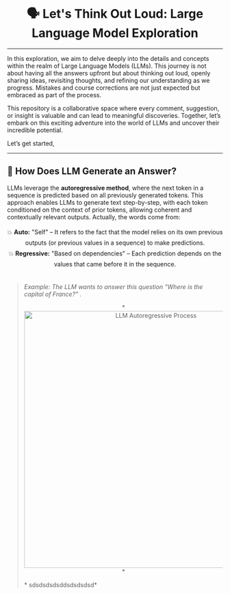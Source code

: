 <div align="center">
  <h1>🗣 Let's Think Out Loud: Large Language Model Exploration</h1>
</div>

---

In this exploration, we aim to delve deeply into the details and concepts within the realm of Large Language Models (LLMs). This journey is not about having all the answers upfront but about thinking out loud, openly sharing ideas, revisiting thoughts, and refining our understanding as we progress. Mistakes and course corrections are not just expected but embraced as part of the process.

This repository is a collaborative space where every comment, suggestion, or insight is valuable and can lead to meaningful discoveries. Together, let’s embark on this exciting adventure into the world of LLMs and uncover their incredible potential.

Let’s get started,

---

## 📌 How Does LLM Generate an Answer?

LLMs leverage the **autoregressive method**, where the next token in a sequence is predicted based on all previously generated tokens. This approach enables LLMs to generate text step-by-step, with each token conditioned on the context of prior tokens, allowing coherent and contextually relevant outputs. Actually, the words come from:

<div style="text-align: center; line-height: 1.8;">
   💥  <strong>Auto:</strong> "Self" – It refers to the fact that the model relies on its own previous outputs (or previous values in a sequence) to make predictions. <br>
   💥  <strong>Regressive:</strong> "Based on dependencies" – Each prediction depends on the values that came before it in the sequence.
</div>
<br>

> *Example: The LLM wants to answer this question "Where is the capital of France?" .*
> <p align="center">*
> <img src="path/to/your/image.png" alt="LLM Autoregressive Process" width="600">*
> </p>*
> sdsdsdsdsddsdsdsdsd*
